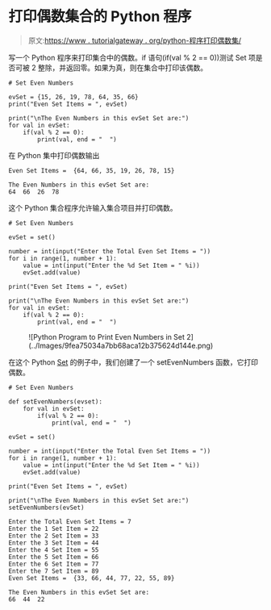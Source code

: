 # 打印偶数集合的 Python 程序

> 原文:[https://www . tutorialgateway . org/python-程序打印偶数集/](https://www.tutorialgateway.org/python-program-to-print-even-numbers-in-set/)

写一个 Python 程序来打印集合中的偶数。if 语句(if(val % 2 == 0))测试 Set 项是否可被 2 整除，并返回零。如果为真，则在集合中打印该偶数。

```
# Set Even Numbers

evSet = {15, 26, 19, 78, 64, 35, 66}
print("Even Set Items = ", evSet)

print("\nThe Even Numbers in this evSet Set are:")
for val in evSet:
    if(val % 2 == 0):
        print(val, end = "  ")
```

在 Python 集中打印偶数输出

```
Even Set Items =  {64, 66, 35, 19, 26, 78, 15}

The Even Numbers in this evSet Set are:
64  66  26  78 
```

这个 Python 集合程序允许输入集合项目并打印偶数。

```
# Set Even Numbers

evSet = set()

number = int(input("Enter the Total Even Set Items = "))
for i in range(1, number + 1):
    value = int(input("Enter the %d Set Item = " %i))
    evSet.add(value)

print("Even Set Items = ", evSet)

print("\nThe Even Numbers in this evSet Set are:")
for val in evSet:
    if(val % 2 == 0):
        print(val, end = "  ")
```

<figure class="wp-block-image size-large">![Python Program to Print Even Numbers in Set 2](../Images/9fea75034a7bb68aca12b375624d144e.png)</figure>

在这个 Python [Set](https://www.tutorialgateway.org/python-set/) 的例子中，我们创建了一个 setEvenNumbers 函数，它打印偶数。

```
# Set Even Numbers

def setEvenNumbers(evset):
    for val in evSet:
        if(val % 2 == 0):
            print(val, end = "  ")

evSet = set()

number = int(input("Enter the Total Even Set Items = "))
for i in range(1, number + 1):
    value = int(input("Enter the %d Set Item = " %i))
    evSet.add(value)

print("Even Set Items = ", evSet)

print("\nThe Even Numbers in this evSet Set are:")
setEvenNumbers(evSet)
```

```
Enter the Total Even Set Items = 7
Enter the 1 Set Item = 22
Enter the 2 Set Item = 33
Enter the 3 Set Item = 44
Enter the 4 Set Item = 55
Enter the 5 Set Item = 66
Enter the 6 Set Item = 77
Enter the 7 Set Item = 89
Even Set Items =  {33, 66, 44, 77, 22, 55, 89}

The Even Numbers in this evSet Set are:
66  44  22 
```